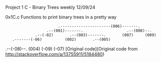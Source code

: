Project 1 C - Binary Trees weekly 12/09/24

0x1C.c
Functions to print binary trees in a pretty way

                           .----------------------(006)-------.
                      .--(001)-------.                   .--(008)--.
                 .--(-02)       .--(003)-------.       (007)     (009)
       .-------(-06)          (002)       .--(005)
  .--(-08)--.                           (004)
(-09)     (-07)
[Original code](Original code from http://stackoverflow.com/a/13755911/5184480)